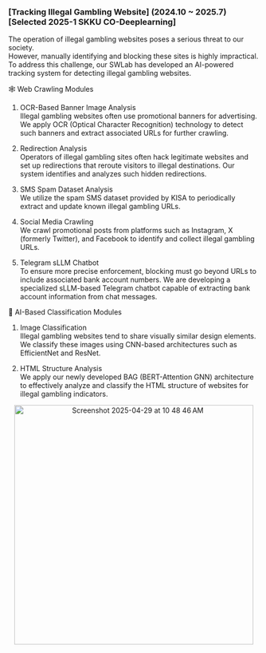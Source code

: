### **[Tracking Illegal Gambling Website]** (2024.10 ~ 2025.7)  **[Selected 2025-1 SKKU CO-Deeplearning]** 
The operation of illegal gambling websites poses a serious threat to our society.  
However, manually identifying and blocking these sites is highly impractical.  
To address this challenge, our SWLab has developed an AI-powered tracking system for detecting illegal gambling websites.  

🕸️ Web Crawling Modules  
1. OCR-Based Banner Image Analysis  
Illegal gambling websites often use promotional banners for advertising. We apply OCR (Optical Character Recognition) technology to detect such banners and extract associated URLs for further crawling.  

2. Redirection Analysis  
Operators of illegal gambling sites often hack legitimate websites and set up redirections that reroute visitors to illegal destinations. Our system identifies and analyzes such hidden redirections.  

3. SMS Spam Dataset Analysis  
We utilize the spam SMS dataset provided by KISA to periodically extract and update known illegal gambling URLs.  

4. Social Media Crawling  
We crawl promotional posts from platforms such as Instagram, X (formerly Twitter), and Facebook to identify and collect illegal gambling URLs.  

5. Telegram sLLM Chatbot  
To ensure more precise enforcement, blocking must go beyond URLs to include associated bank account numbers. We are developing a specialized sLLM-based Telegram chatbot capable of extracting bank account information from chat messages.  

🤖 AI-Based Classification Modules  
1. Image Classification  
Illegal gambling websites tend to share visually similar design elements. We classify these images using CNN-based architectures such as EfficientNet and ResNet.  

2. HTML Structure Analysis  
We apply our newly developed BAG (BERT-Attention GNN) architecture to effectively analyze and classify the HTML structure of websites for illegal gambling indicators.  

<div align="center">
  <img width="480" alt="Screenshot 2025-04-29 at 10 48 46 AM" src="https://github.com/user-attachments/assets/e258c7f3-6868-4539-a3f1-440ee5aca357" />
</div>  
